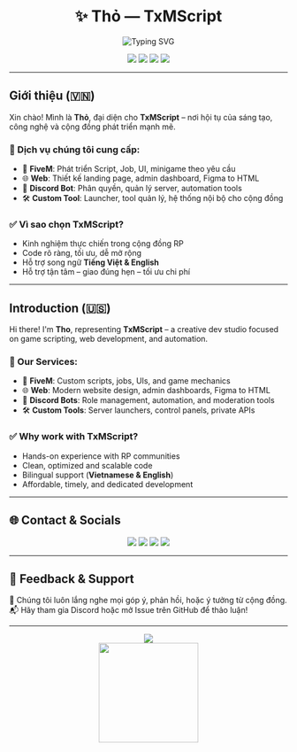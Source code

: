 <h1 align="center">✨ Thỏ — TxMScript</h1>
<p align="center">
  <img src="https://readme-typing-svg.demolab.com?font=Fira+Code&size=22&duration=3000&pause=1000&color=36BCF7&center=true&vCenter=true&width=435&lines=Welcome+to+TxMScript;Web+%7C+FiveM+%7C+DiscordBot+Solutions;Let's+build+something+amazing!" alt="Typing SVG" />
</p>

<p align="center">
  <img src="https://img.shields.io/badge/FiveM-Scripting-orange?style=flat&logo=lua" />
  <img src="https://img.shields.io/badge/Web-Development-blue?style=flat&logo=javascript" />
  <img src="https://img.shields.io/badge/Discord-Bot-blueviolet?style=flat&logo=discord" />
  <img src="https://img.shields.io/badge/Language-Vietnamese%20%2F%20English-green" />
</p>

---

## Giới thiệu (🇻🇳)

Xin chào! Mình là **Thỏ**, đại diện cho **TxMScript** – nơi hội tụ của sáng tạo, công nghệ và cộng đồng phát triển mạnh mẽ.

### 💼 Dịch vụ chúng tôi cung cấp:
- 🔧 **FiveM**: Phát triển Script, Job, UI, minigame theo yêu cầu
- 🌐 **Web**: Thiết kế landing page, admin dashboard, Figma to HTML
- 🤖 **Discord Bot**: Phân quyền, quản lý server, automation tools
- 🛠️ **Custom Tool**: Launcher, tool quản lý, hệ thống nội bộ cho cộng đồng

### ✅ Vì sao chọn TxMScript?
- Kinh nghiệm thực chiến trong cộng đồng RP
- Code rõ ràng, tối ưu, dễ mở rộng
- Hỗ trợ song ngữ **Tiếng Việt & English**
- Hỗ trợ tận tâm – giao đúng hẹn – tối ưu chi phí

---

## Introduction (🇺🇸)

Hi there! I'm **Tho**, representing **TxMScript** – a creative dev studio focused on game scripting, web development, and automation.

### 💼 Our Services:
- 🔧 **FiveM**: Custom scripts, jobs, UIs, and game mechanics
- 🌐 **Web**: Modern website design, admin dashboards, Figma to HTML
- 🤖 **Discord Bots**: Role management, automation, and moderation tools
- 🛠️ **Custom Tools**: Server launchers, control panels, private APIs

### ✅ Why work with TxMScript?
- Hands-on experience with RP communities
- Clean, optimized and scalable code
- Bilingual support (**Vietnamese & English**)
- Affordable, timely, and dedicated development

---

## 🌐 Contact & Socials

<p align="center">
  <a href="https://txmscriptdev.com"><img src="https://img.shields.io/badge/Website-TxMScript.com-blue?style=for-the-badge&logo=google-chrome" /></a>
  <a href="https://discord.gg/txmscriptdev"><img src="https://img.shields.io/badge/Discord-Join%20Us-blueviolet?style=for-the-badge&logo=discord" /></a>
  <a href="https://github.com/txmscriptdev"><img src="https://img.shields.io/badge/GitHub-TxMScript-black?style=for-the-badge&logo=github" /></a>
  <a href="mailto:contact@txmscriptdev.com"><img src="https://img.shields.io/badge/Email-Contact-red?style=for-the-badge&logo=gmail" /></a>
</p>

---

## 🙌 Feedback & Support

📣 Chúng tôi luôn lắng nghe mọi góp ý, phản hồi, hoặc ý tưởng từ cộng đồng.  
📬 Hãy tham gia Discord hoặc mở Issue trên GitHub để thảo luận!

---

<p align="center">
  <img src="https://komarev.com/ghpvc/?username=txmscriptdev&label=Profile+Views&color=36BCF7" />
  <br/>
  <a href="https://github.com/txmscriptdev">
    <img src="https://github-readme-stats.vercel.app/api?username=TxMScript&show_icons=true&theme=radical" height="180" />
  </a>
</p>
